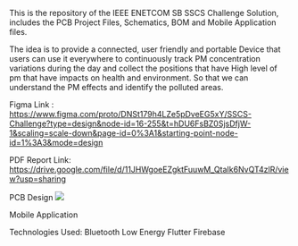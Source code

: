 This is the repository of the IEEE ENETCOM SB SSCS Challenge Solution, includes the PCB Project Files, Schematics, BOM and Mobile Application files.

The idea is to provide a connected, user friendly and portable Device that users can use it everywhere to continuously track PM concentration variations during the day and collect the positions that have High level of pm that have impacts on health and environment. So that we can understand the PM effects and identify the polluted areas.

Figma Link : https://www.figma.com/proto/DNSt179h4LZe5pDveEG5xY/SSCS-Challenge?type=design&node-id=16-255&t=hDU6FsBZ0SjsDfjW-1&scaling=scale-down&page-id=0%3A1&starting-point-node-id=1%3A3&mode=design

PDF Report Link: 
https://drive.google.com/file/d/11JHWgoeEZgktFuuwM_QtaIk6NvQT4zlR/view?usp=sharing

PCB Design
<img src=”Images/PCB.png”>


Mobile Application

Technologies Used:
Bluetooth Low Energy
Flutter
Firebase 


